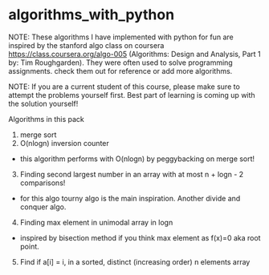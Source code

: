 algorithms_with_python
======================

NOTE: These algorithms I have implemented with python for fun are inspired by the stanford algo class on coursera https://class.coursera.org/algo-005 (Algorithms: Design and Analysis, Part 1 by: Tim Roughgarden). They were often used to solve programming assignments. check them out for reference or add more algorithms.

NOTE: If you are a current student of this course, please make sure to attempt the problems yourself first. Best part of learning is coming up with the solution yourself!

Algorithms in this pack

1. merge sort
2. O(nlogn) inversion counter
  * this algorithm performs with O(nlogn) by peggybacking on merge sort!

3. Finding second largest number in an array with at most n + logn - 2 comparisons!
  * for this algo tourny algo is the main inspiration. Another divide and conquer algo.

4. Finding max element in unimodal array in logn
  * inspired by bisection method if you think max element as f(x)=0 aka root point.

5. Find if a[i] = i, in a sorted, distinct (increasing order) n elements array
